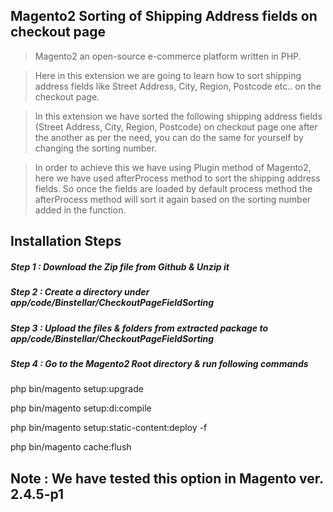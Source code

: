 ## Magento2 Sorting of Shipping Address fields on checkout page

> Magento2 an open-source e-commerce platform written in PHP.

> Here in this extension we are going to learn how to sort shipping address fields like Street Address, City, Region, Postcode etc.. on the checkout page.

> In this extension we have sorted the following shipping address fields (Street Address, City, Region, Postcode) on checkout page one after the another as per the need, you can do the same for yourself by changing the sorting number.

> In order to achieve this we have using Plugin method of Magento2, here we have used afterProcess method to sort the shipping address fields. So once the fields are loaded by default process method the afterProcess method will sort it again based on the sorting number added in the function. 


## Installation Steps

##### Step 1 : Download the Zip file from Github & Unzip it
##### Step 2 : Create a directory under app/code/Binstellar/CheckoutPageFieldSorting
##### Step 3 : Upload the files & folders from extracted package to app/code/Binstellar/CheckoutPageFieldSorting
##### Step 4 : Go to the Magento2 Root directory & run following commands

php bin/magento setup:upgrade

php bin/magento setup:di:compile

php bin/magento setup:static-content:deploy -f

php bin/magento cache:flush


## Note : We have tested this option in Magento ver. 2.4.5-p1